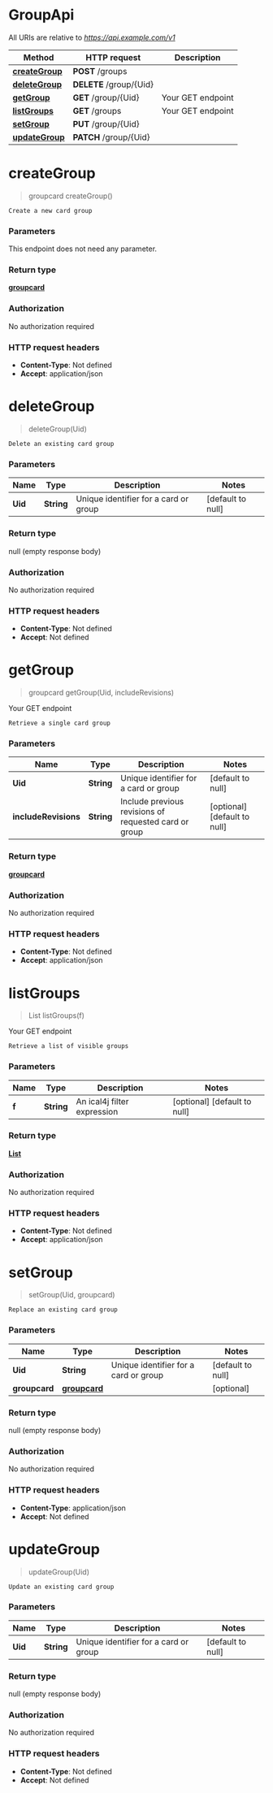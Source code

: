 # GroupApi

All URIs are relative to *https://api.example.com/v1*

Method | HTTP request | Description
------------- | ------------- | -------------
[**createGroup**](GroupApi.md#createGroup) | **POST** /groups | 
[**deleteGroup**](GroupApi.md#deleteGroup) | **DELETE** /group/{Uid} | 
[**getGroup**](GroupApi.md#getGroup) | **GET** /group/{Uid} | Your GET endpoint
[**listGroups**](GroupApi.md#listGroups) | **GET** /groups | Your GET endpoint
[**setGroup**](GroupApi.md#setGroup) | **PUT** /group/{Uid} | 
[**updateGroup**](GroupApi.md#updateGroup) | **PATCH** /group/{Uid} | 


<a name="createGroup"></a>
# **createGroup**
> groupcard createGroup()



    Create a new card group

### Parameters
This endpoint does not need any parameter.

### Return type

[**groupcard**](../Models/groupcard.md)

### Authorization

No authorization required

### HTTP request headers

- **Content-Type**: Not defined
- **Accept**: application/json

<a name="deleteGroup"></a>
# **deleteGroup**
> deleteGroup(Uid)



    Delete an existing card group

### Parameters

Name | Type | Description  | Notes
------------- | ------------- | ------------- | -------------
 **Uid** | **String**| Unique identifier for a card or group | [default to null]

### Return type

null (empty response body)

### Authorization

No authorization required

### HTTP request headers

- **Content-Type**: Not defined
- **Accept**: Not defined

<a name="getGroup"></a>
# **getGroup**
> groupcard getGroup(Uid, includeRevisions)

Your GET endpoint

    Retrieve a single card group

### Parameters

Name | Type | Description  | Notes
------------- | ------------- | ------------- | -------------
 **Uid** | **String**| Unique identifier for a card or group | [default to null]
 **includeRevisions** | **String**| Include previous revisions of requested card or group | [optional] [default to null]

### Return type

[**groupcard**](../Models/groupcard.md)

### Authorization

No authorization required

### HTTP request headers

- **Content-Type**: Not defined
- **Accept**: application/json

<a name="listGroups"></a>
# **listGroups**
> List listGroups(f)

Your GET endpoint

    Retrieve a list of visible groups

### Parameters

Name | Type | Description  | Notes
------------- | ------------- | ------------- | -------------
 **f** | **String**| An ical4j filter expression | [optional] [default to null]

### Return type

[**List**](../Models/groupcard.md)

### Authorization

No authorization required

### HTTP request headers

- **Content-Type**: Not defined
- **Accept**: application/json

<a name="setGroup"></a>
# **setGroup**
> setGroup(Uid, groupcard)



    Replace an existing card group

### Parameters

Name | Type | Description  | Notes
------------- | ------------- | ------------- | -------------
 **Uid** | **String**| Unique identifier for a card or group | [default to null]
 **groupcard** | [**groupcard**](../Models/groupcard.md)|  | [optional]

### Return type

null (empty response body)

### Authorization

No authorization required

### HTTP request headers

- **Content-Type**: application/json
- **Accept**: Not defined

<a name="updateGroup"></a>
# **updateGroup**
> updateGroup(Uid)



    Update an existing card group

### Parameters

Name | Type | Description  | Notes
------------- | ------------- | ------------- | -------------
 **Uid** | **String**| Unique identifier for a card or group | [default to null]

### Return type

null (empty response body)

### Authorization

No authorization required

### HTTP request headers

- **Content-Type**: Not defined
- **Accept**: Not defined

